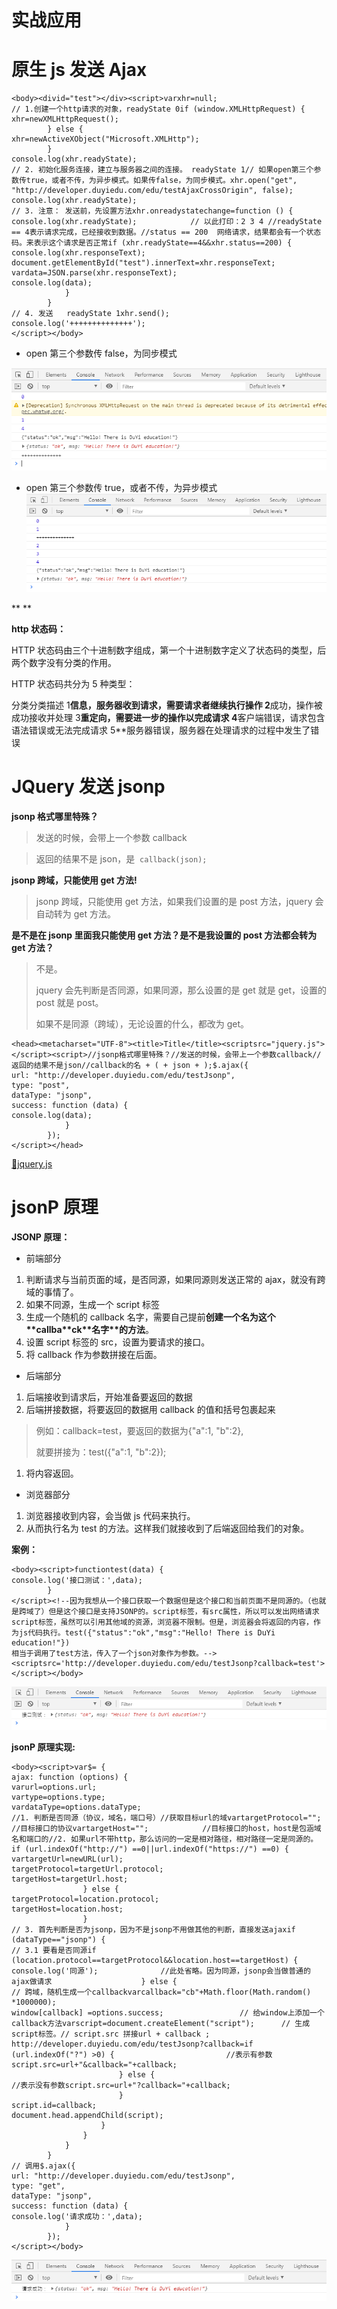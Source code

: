 # 实战应用

# 原生 js 发送 Ajax

    <body><divid="test"></div><script>varxhr=null;
    // 1.创建一个http请求的对象，readyState 0if (window.XMLHttpRequest) {
    xhr=newXMLHttpRequest();
            } else {
    xhr=newActiveXObject("Microsoft.XMLHttp");
            }
    console.log(xhr.readyState);
    // 2. 初始化服务连接，建立与服务器之间的连接。 readyState 1// 如果open第三个参数传true，或者不传，为异步模式。如果传false，为同步模式。xhr.open("get", "http://developer.duyiedu.com/edu/testAjaxCrossOrigin", false);
    console.log(xhr.readyState);
    // 3. 注意： 发送前，先设置方法xhr.onreadystatechange=function () {
    console.log(xhr.readyState);            // 以此打印：2 3 4 //readyState == 4表示请求完成，已经接收到数据。//status == 200  网络请求，结果都会有一个状态码。来表示这个请求是否正常if (xhr.readyState==4&&xhr.status==200) {
    console.log(xhr.responseText);
    document.getElementById("test").innerText=xhr.responseText;
    vardata=JSON.parse(xhr.responseText);
    console.log(data);
                }
            }
    // 4. 发送   readyState 1xhr.send();
    console.log('++++++++++++++');
    </script></body>

- open 第三个参数传 false，为同步模式

**![image.png](../.gitbook/assests/1596079073040-588a7135-8b03-4cc8-a134-a79bb6e66fd3.png)**

- open 第三个参数传 true，或者不传，为异步模式 ![image.png](../.gitbook/assests/1596079121698-8d0ecd8d-b494-4e82-baf4-40d362307ab1.png)

\*\*
\*\*

**http 状态码：**

HTTP 状态码由三个十进制数字组成，第一个十进制数字定义了状态码的类型，后两个数字没有分类的作用。

HTTP 状态码共分为 5 种类型：

分类分类描述 1**信息，服务器收到请求，需要请求者继续执行操作 2**成功，操作被成功接收并处理 3**重定向，需要进一步的操作以完成请求 4**客户端错误，请求包含语法错误或无法完成请求 5\*\*服务器错误，服务器在处理请求的过程中发生了错误

# JQuery 发送 jsonp

**jsonp 格式哪里特殊？**

> 发送的时候，会带上一个参数 callback

> 返回的结果不是 json，是 ​ `callback(json);`

**jsonp 跨域，只能使用 get 方法!**

> jsonp 跨域，只能使用 get 方法，如果我们设置的是 post 方法，jquery 会自动转为 get 方法。

**是不是在 jsonp 里面我只能使用 get 方法？是不是我设置的 post 方法都会转为 get 方法？**

> 不是。
>
> jquery 会先判断是否同源，如果同源，那么设置的是 get 就是 get，设置的 post 就是 post。
>
> 如果不是同源（跨域），无论设置的什么，都改为 get。

    <head><metacharset="UTF-8"><title>Title</title><scriptsrc="jquery.js"></script><script>//jsonp格式哪里特殊？//发送的时候，会带上一个参数callback//返回的结果不是json//callback的名 + ( + json + );$.ajax({
    url: "http://developer.duyiedu.com/edu/testJsonp",
    type: "post",
    dataType: "jsonp",
    success: function (data) {
    console.log(data);
                }
            });
    </script></head>

[📎jquery.js](https://www.yuque.com/attachments/yuque/0/2020/js/714097/1596082748046-e67f1f16-5b2c-4545-a769-ac87873ff896.js)

# jsonP 原理

**JSONP 原理：**

- 前端部分

1.  判断请求与当前页面的域，是否同源，如果同源则发送正常的 ajax，就没有跨域的事情了。
2.  如果不同源，生成一个 script 标签
3.  生成一个随机的 callback 名字，需要自己提前**创建一个名为这个\*\***callba\***\*ck\*\***名字\***\*的方法**。
4.  设置 script 标签的 src，设置为要请求的接口。
5.  将 callback 作为参数拼接在后面。

- 后端部分

1. 后端接收到请求后，开始准备要返回的数据
2. 后端拼接数据，将要返回的数据用 callback 的值和括号包裹起来

> 例如：callback=test，要返回的数据为{"a":1, "b":2},
>
> 就要拼接为：test({"a":1, "b":2});

1.  将内容返回。

- 浏览器部分

1. 浏览器接收到内容，会当做 js 代码来执行。
2. 从而执行名为 test 的方法。这样我们就接收到了后端返回给我们的对象。

**案例：**

    <body><script>functiontest(data) {
    console.log('接口测试：',data);
            }
    </script><!--因为我想从一个接口获取一个数据但是这个接口和当前页面不是同源的。（也就是跨域了）但是这个接口是支持JSONP的。script标签，有src属性，所以可以发出网络请求script标签，虽然可以引用其他域的资源，浏览器不限制。但是，浏览器会将返回的内容，作为js代码执行。test({"status":"ok","msg":"Hello! There is DuYi education!"})
    相当于调用了test方法，传入了一个json对象作为参数。--><scriptsrc='http://developer.duyiedu.com/edu/testJsonp?callback=test'></script></body>

![image.png](../.gitbook/assests/1596105176756-39bdb4a3-fabb-4dd0-83a1-3f2b86d45d59.png)

**jsonP 原理实现:**

    <body><script>var$= {
    ajax: function (options) {
    varurl=options.url;
    vartype=options.type;
    vardataType=options.dataType;
    //1. 判断是否同源（协议，域名，端口号）//获取目标url的域vartargetProtocol="";        //目标接口的协议vartargetHost="";            //目标接口的host，host是包涵域名和端口的//2. 如果url不带http，那么访问的一定是相对路径，相对路径一定是同源的。if (url.indexOf("http://") ==0||url.indexOf("https://") ==0) {
    vartargetUrl=newURL(url);
    targetProtocol=targetUrl.protocol;
    targetHost=targetUrl.host;
                    } else {
    targetProtocol=location.protocol;
    targetHost=location.host;
                    }
    // 3. 首先判断是否为jsonp，因为不是jsonp不用做其他的判断，直接发送ajaxif (dataType=="jsonp") {
    // 3.1 要看是否同源if (location.protocol==targetProtocol&&location.host==targetHost) {
    console.log('同源');              //此处省略。因为同源，jsonp会当做普通的ajax做请求                    } else {
    // 跨域，随机生成一个callbackvarcallback="cb"+Math.floor(Math.random() *1000000);
    window[callback] =options.success;                 // 给window上添加一个callback方法varscript=document.createElement("script");      // 生成script标签。// script.src 拼接url + callback ; http://developer.duyiedu.com/edu/testJsonp?callback=if (url.indexOf("?") >0) {                         //表示有参数script.src=url+"&callback="+callback;
                            } else {                                            //表示没有参数script.src=url+"?callback="+callback;
                            }
    script.id=callback;
    document.head.appendChild(script);
                        }
                    }
                }
            }
    // 调用$.ajax({
    url: "http://developer.duyiedu.com/edu/testJsonp",
    type: "get",
    dataType: "jsonp",
    success: function (data) {
    console.log('请求成功：',data);
                }
            });
    </script></body>

![image.png](../.gitbook/assests/1596110659679-61fbd09b-3a77-4f43-8f94-c60c42fd16ee.png)
